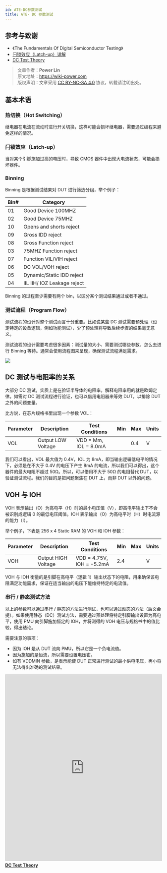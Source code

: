 ```yaml
---
id: ATE-DC参数测试
title: ATE- DC 参数测试
---
```


## 参考与致谢

- 《The Fundamentals Of Digital Semiconductor Testing》
- [闩锁效应（Latch-up）详解](https://zhuanlan.zhihu.com/p/125519142)
- [DC Test Theory](https://nanopdf.com/embed/dc-test-theory_pdf.html?sp=0)

> 文章作者：**Power Lin**  
> 原文地址：<https://wiki-power.com>  
> 版权声明：文章采用 [CC BY-NC-SA 4.0](https://creativecommons.org/licenses/by/4.0/deed.zh) 协议，转载请注明出处。

## 基本术语

### 热切换（Hot Switching）

继电器在电流在流动时进行开关切换，这样可能会损坏继电器，需要通过编程来避免这样的情况。

### 闩锁效应（Latch-up）

当对某个引脚施加过高的电压时，导致 CMOS 器件中出现大电流状态，可能会损坏器件。

### Binning

Binning 是根据测试结果对 DUT 进行筛选分组，举个例子：

| Bin# | Category                    |
| ---- | --------------------------- |
| 01   | Good Device 100MHZ          |
| 02   | Good Device 75MHZ           |
| 10   | Opens and shorts reject     |
| 09   | Gross IDD reject            |
| 08   | Gross Function reject       |
| 03   | 75MHZ Function reject       |
| 07   | Function VIL/VIH reject     |
| 06   | DC VOL/VOH reject           |
| 05   | Dynamic/Static IDD reject   |
| 04   | IIL IIH/ IOZ Leakage reject |

Binning 的过程至少需要有两个 bin，以区分某个测试结果通过或者不通过。

### 测试流程（Program Flow）

测试流程的设计对整个测试而言十分重要。比如说某些 DC 测试需要预处理（设定特定的设备逻辑，例如功能测试），少了预处理将导致后续步骤的结果毫无意义。

测试流程的设计需要考虑很多因素：测试量的大小、需要测试哪些参数、怎么去进行 Binning 等待。通常会使用流程图来呈现，确保测试流程满足需求。

![](https://cos.wiki-power.com/img/20220728131317.png)

## DC 测试与电阻率的关系

大部分 DC 测试，实质上是在验证半导体的电阻率，解释电阻率用的就是欧姆定律。如需对 DC 测试流程进行验证，也可以借用电阻器来等效 DUT，以排除 DUT 之外的问题变量。

比方说，在芯片规格书里出现一个参数 VOL：

| Parameter | Description        | Test Conditions       | Min | Max | Units |
| --------- | ------------------ | --------------------- | --- | --- | ----- |
| VOL       | Output LOW Voltage | VDD = Mm, IOL = 8.0mA |     | 0.4 | V     |

我们可以看出，VOL 最大值为 0.4V，IOL 为 8mA，即当输出逻辑低电平的情况下，必须是在不大于 0.4V 的电压下产生 8mA 的电流，所以我们可以得出，这个器件的最大电阻不超过 50Ω。所以，可以借用不大于 50Ω 的电阻替代 DUT，以验证测试流程。我们的目的是把问题聚焦在 DUT 上，而非 DUT 以外的问题。

## VOH 与 IOH

VOH 表示输出（O）为高电平（H）时的最小电压值（V），即高电平输出下不会被识别成逻辑 0 的最低电压阈值。IOH 表示输出（O）为高电平时（H）时电流源的能力（I）。

举个例子，下表是 256 x 4 Static RAM 的 VOH 和 IOH 参数：

| Parameter | Description         | Test Conditions           | Min | Max | Units |
| --------- | ------------------- | ------------------------- | --- | --- | ----- |
| VOH       | Output HIGH Voltage | VDD = 4.75V, IOH = -5.2mA | 2.4 |     | V     |

VOH 与 IOH 衡量的是引脚在高电平（逻辑 1）输出状态下的电阻，用来确保该电阻满足功能需求，保证在适当输出的电压下能维持特定的电流值。

### 串行 / 静态测试方法

以上的参数可以通过串行 / 静态的方法进行测试，也可以通过动态的方法（后文会提）。如果使用静态（DC）测试方法，需要通过预处理将特定引脚输出设置为高电平，使用 PMU 向引脚施加恒定的 IOH，并将测得的 VOH 电压与规格书中的值比较，得出结论。

需要注意的事项：

- 因为 IOH 是从 DUT 流向 PMU，所以它是一个负电流值。
- 因为施加的是恒流，所以需要设置电压钳。
- 如有 VDDMIN 参数，是表示能使 DUT 正常进行测试的最小供电电压，再小将无法得出准确的测试结果。


<iframe src="https://nanopdf.com/embed/dc-test-theory_pdf.html?sp=0" width="750" height="600" frameborder="0" marginwidth="0" marginheight="0" scrolling="no" style="border:1px solid #CCC; border-width:1px; margin-bottom:5px; max-width: 100%;" allowfullscreen></iframe> <div style="margin-bottom:5px"><strong><a href="https://nanopdf.com/download/dc-test-theory_pdf" title="DC Test Theory" target="_blank">DC Test Theory</a></strong></div>